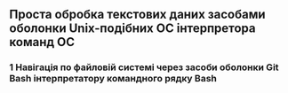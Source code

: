 ## Проста обробка текстових даних засобами оболонки Unix-подібних ОС інтерпретора команд ОС ##

### 1 Навігація по файловій системі через засоби оболонки Git Bash інтерпретатору командного рядку Bash ###
